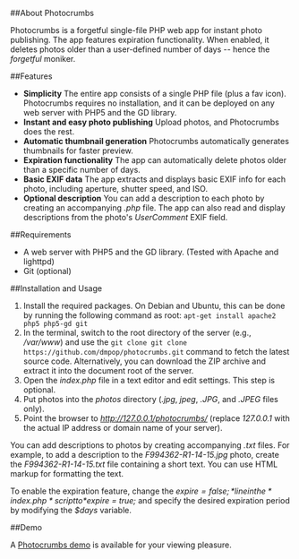 ##About Photocrumbs

Photocrumbs is a forgetful single-file PHP web app for instant photo publishing. The app features expiration functionality. When enabled, it deletes photos older than a user-defined number of days -- hence the *forgetful* moniker.

##Features

* **Simplicity** The entire app consists of a single PHP file (plus a fav icon). Photocrumbs requires no installation, and it can be deployed on any web server with PHP5 and the GD library.
* **Instant and easy photo publishing** Upload photos, and Photocrumbs does the rest.
* **Automatic thumbnail generation** Photocrumbs automatically generates thumbnails for faster preview.
* **Expiration functionality** The app can automatically delete photos older than a specific number of days.
* **Basic EXIF data** The app extracts and displays basic EXIF info for each photo, including aperture, shutter speed, and ISO.
* **Optional description** You can add a description to each photo by creating an accompanying *.php* file. The app can also read and display descriptions from the photo's *UserComment* EXIF field.

##Requirements

* A web server with PHP5 and the GD library. (Tested with Apache and lighttpd)
* Git (optional)

##Installation and Usage

1. Install the required packages. On Debian and Ubuntu, this can be done by running the following command as root: `apt-get install apache2 php5 php5-gd git`
2. In the terminal, switch to the root directory of the server (e.g., */var/www*) and use the `git clone git clone https://github.com/dmpop/photocrumbs.git` command to fetch the latest source code. Alternatively, you can download the ZIP archive and extract it into the document root of the server.
3. Open the *index.php* file in a text editor and edit settings. This step is optional.
4. Put photos into the *photos* directory (*.jpg*, *jpeg*, *.JPG*, and *.JPEG* files only).
5. Point the browser to *http://127.0.0.1/photocrumbs/* (replace *127.0.0.1* with the actual IP address or domain name of your server).

You can add descriptions to photos by creating accompanying *.txt* files. For example, to add a description to the *F994362-R1-14-15.jpg* photo, create the *F994362-R1-14-15.txt* file containing a short text. You can use HTML markup for formatting the text.

To enable the expiration feature, change the *$expire = false;* line in the *index.php* script to *$expire = true;* and specify the desired expiration period by modifying the *$days* variable.

##Demo

A [Photocrumbs demo](http://dmpop.homelinux.com/photocrumbs/) is available for your viewing pleasure.
